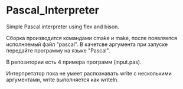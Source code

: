 # Pascal_Interpreter
Simple Pascal interpreter using flex and bison.

Сборка производится командами cmake и make, после появляется исполняемый файл "pascal".
В качетсве аргумента при запуске передайте программу на языке "Pascal".

В репозитории есть 4 примера программ (input<num>.pas). 

Интерпретатор пока не умеет распознавать write с несколькими аргументами, write выполняется как writeln.


